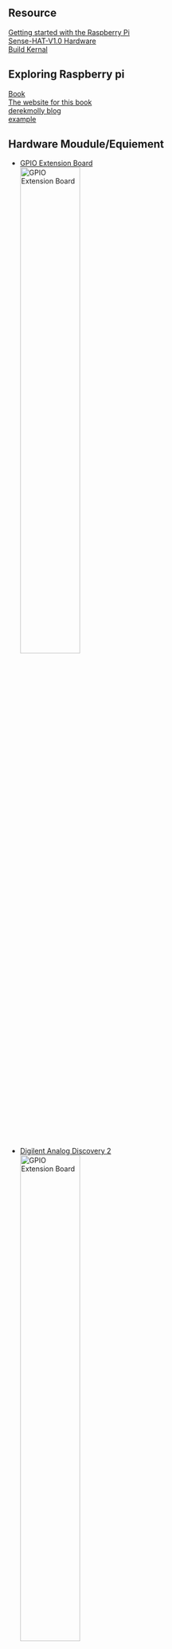 ## Resource
[Getting started with the Raspberry Pi](https://projects.raspberrypi.org/en/projects/raspberry-pi-getting-starteda) <br>
[Sense-HAT-V1.0 Hardware](https://www.raspberrypi.org/documentation/hardware/sense-hat/images/Sense-HAT-V1_0.pdf) <br>
[Build Kernal](https://www.raspberrypi.org/documentation/linux/kernel/building.md)

## Exploring Raspberry pi
[Book](http://porn.jules-aubert.info/cul/humble_ebooks/DIY%20Electronics/exploring_raspberry_pi.pdf) <br>
[The website for this book](http://exploringrpi.com/) <br>
[derekmolly blog](www.derekmolloy.ie) <br>
[example](https://github.com/derekmolloy/exploringrpi)

## Hardware Moudule/Equiement

+ [GPIO Extension Board](https://www.taiwaniot.com.tw/product/gpio-t-cobbler-plus/) <br>
<img src="https://www.taiwaniot.com.tw/wp-content/uploads/2015/12/TB2Sf6UbXXXXXaXXXXXXXXXXXXX_811505400.jpg"
width="50%"
height="50%"
alt="GPIO Extension Board"
align=center />

+ [Digilent Analog Discovery 2](https://makehub.tw/spot/tol-13929) <br>
<img src="https://cdn.sparkfun.com/assets/parts/1/1/6/0/0/13929-09.jpg"
width="50%"
height="50%"
alt="GPIO Extension Board"
align=center />


+ a port-scanning tool

```text
nmap -T4 -F 172.16.3.*
```
+ Raspiberry ssh login

```bash
ssh pi@192.168.1.115
pi@192.168.1.115's password: raspberry
```

### sense hat source

+ [getting started with the sense hat](https://projects.raspberrypi.org/en/projects/getting-started-with-the-sense-hat) <br>
+ [sense hat user space example.1](https://github.com/moshegottlieb/libsense)
```text
./drivers/video/fbdev/rpisense-fb.c:2: * Raspberry Pi Sense HAT framebuffer driver
./drivers/video/fbdev/rpisense-fb.c:290:MODULE_DESCRIPTION("Raspberry Pi Sense HAT framebuffer driver");
./drivers/input/joystick/rpisense-js.c:2: * Raspberry Pi Sense HAT joystick driver
./drivers/input/joystick/rpisense-js.c:75:      rpisense_js->keys_dev->name = "Raspberry Pi Sense HAT Joystick";
./drivers/input/joystick/rpisense-js.c:151:MODULE_DESCRIPTION("Raspberry Pi Sense HAT joystick driver");
./drivers/mfd/rpisense-core.c:2: * Raspberry Pi Sense HAT core driver
./drivers/mfd/rpisense-core.c:77:                "Raspberry Pi Sense HAT firmware version %i\n", ret);
./drivers/mfd/rpisense-core.c:154:MODULE_DESCRIPTION("Raspberry Pi Sense HAT core driver");
./include/linux/mfd/rpisense/joystick.h:2: * Raspberry Pi Sense HAT joystick driver
./include/linux/mfd/rpisense/framebuffer.h:2: * Raspberry Pi Sense HAT framebuffer driver
./include/linux/mfd/rpisense/core.h:2: * Raspberry Pi Sense HAT core driver
```

## Topic
+ GPIO


